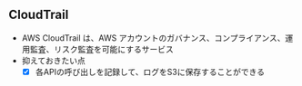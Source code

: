## CloudTrail
* AWS CloudTrail は、AWS アカウントのガバナンス、コンプライアンス、運用監査、リスク監査を可能にするサービス
* 抑えておきたい点
  - [X] 各APIの呼び出しを記録して、ログをS3に保存することができる
